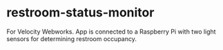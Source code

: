 restroom-status-monitor
=======================

For Velocity Webworks. App is connected to a Raspberry Pi with two light sensors for determining restroom occupancy.
